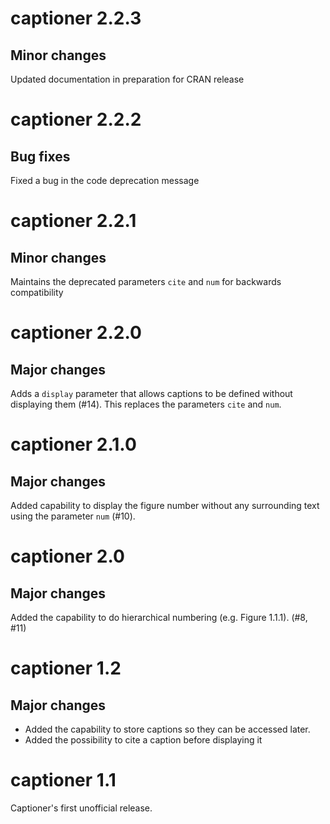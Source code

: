 # captioner 2.2.3

## Minor changes

Updated documentation in preparation for CRAN release

# captioner 2.2.2

## Bug fixes

Fixed a bug in the code deprecation message

# captioner 2.2.1

## Minor changes

Maintains the deprecated parameters `cite` and `num` for backwards compatibility

# captioner 2.2.0

## Major changes

Adds a `display` parameter that allows captions to be defined without displaying them (#14).  This replaces the parameters `cite` and `num`.

# captioner 2.1.0

## Major changes

Added capability to display the figure number without any surrounding text using the parameter `num` (#10).

# captioner 2.0

## Major changes

Added the capability to do hierarchical numbering (e.g. Figure 1.1.1). (#8, #11)

# captioner 1.2

## Major changes

* Added the capability to store captions so they can be accessed later.
* Added the possibility to cite a caption before displaying it

# captioner 1.1

Captioner's first unofficial release.